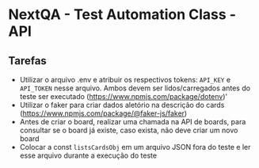 # NextQA - Test Automation Class - API

## Tarefas
- Utilizar o arquivo .env e atribuir os respectivos tokens: `API_KEY` e `API_TOKEN` nesse arquivo. Ambos devem ser lidos/carregados antes do teste ser executado (https://www.npmjs.com/package/dotenv)'
- Utilizar o faker para criar dados aletório na descrição do cards (https://www.npmjs.com/package/@faker-js/faker)
- Antes de criar o board, realizar uma chamada na API de boards, para consultar se o board já existe, caso exista, não deve criar um novo board
- Colocar a const `listsCardsObj` em um arquivo JSON fora do teste e ler esse arquivo durante a execução do teste